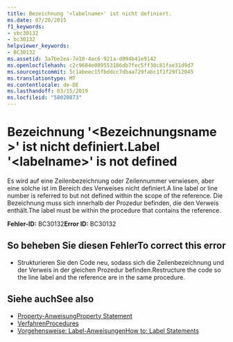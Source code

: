 ```yaml
---
title: Bezeichnung '<labelname>' ist nicht definiert.
ms.date: 07/20/2015
f1_keywords:
- vbc30132
- bc30132
helpviewer_keywords:
- BC30132
ms.assetid: 3a7be2ea-7e10-4ac6-921a-d094b41e9142
ms.openlocfilehash: c2c9684e089553186db7fec5ff30c81fae31d9d7
ms.sourcegitcommit: 5c1abeec15fbddcc7dbaa729fabc1f1f29f12045
ms.translationtype: MT
ms.contentlocale: de-DE
ms.lasthandoff: 03/15/2019
ms.locfileid: "58020873"
---
```

# <a name="label-labelname-is-not-defined"></a><span data-ttu-id="faf79-102">Bezeichnung '\<Bezeichnungsname >' ist nicht definiert.</span><span class="sxs-lookup"><span data-stu-id="faf79-102">Label '\<labelname>' is not defined</span></span>
<span data-ttu-id="faf79-103">Es wird auf eine Zeilenbezeichnung oder Zeilennummer verwiesen, aber eine solche ist im Bereich des Verweises nicht definiert.</span><span class="sxs-lookup"><span data-stu-id="faf79-103">A line label or line number is referred to but not defined within the scope of the reference.</span></span> <span data-ttu-id="faf79-104">Die Bezeichnung muss sich innerhalb der Prozedur befinden, die den Verweis enthält.</span><span class="sxs-lookup"><span data-stu-id="faf79-104">The label must be within the procedure that contains the reference.</span></span>  
  
 <span data-ttu-id="faf79-105">**Fehler-ID:** BC30132</span><span class="sxs-lookup"><span data-stu-id="faf79-105">**Error ID:** BC30132</span></span>  
  
## <a name="to-correct-this-error"></a><span data-ttu-id="faf79-106">So beheben Sie diesen Fehler</span><span class="sxs-lookup"><span data-stu-id="faf79-106">To correct this error</span></span>  
  
-   <span data-ttu-id="faf79-107">Strukturieren Sie den Code neu, sodass sich die Zeilenbezeichnung und der Verweis in der gleichen Prozedur befinden.</span><span class="sxs-lookup"><span data-stu-id="faf79-107">Restructure the code so the line label and the reference are in the same procedure.</span></span>  
  
## <a name="see-also"></a><span data-ttu-id="faf79-108">Siehe auch</span><span class="sxs-lookup"><span data-stu-id="faf79-108">See also</span></span>

- [<span data-ttu-id="faf79-109">Property-Anweisung</span><span class="sxs-lookup"><span data-stu-id="faf79-109">Property Statement</span></span>](../../visual-basic/language-reference/statements/property-statement.md)
- [<span data-ttu-id="faf79-110">Verfahren</span><span class="sxs-lookup"><span data-stu-id="faf79-110">Procedures</span></span>](../../visual-basic/programming-guide/language-features/procedures/index.md)
- [<span data-ttu-id="faf79-111">Vorgehensweise: Label-Anweisungen</span><span class="sxs-lookup"><span data-stu-id="faf79-111">How to: Label Statements</span></span>](../../visual-basic/programming-guide/program-structure/how-to-label-statements.md)
